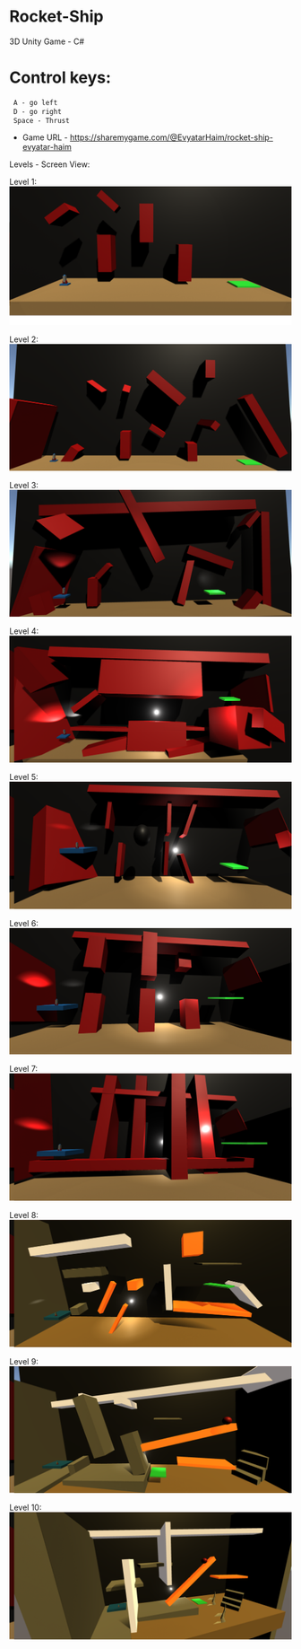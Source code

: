 # Rocket-Ship

3D Unity Game - C#

# Control keys:
     A - go left
     D - go right
     Space - Thrust

* Game URL - https://sharemygame.com/@EvyatarHaim/rocket-ship-evyatar-haim

Levels - Screen View:

Level 1:
![alt text](https://github.com/EvyatarHaim1/Rocket-Ship/blob/main/Assets/Images/level-1.png)

Level 2:
![alt text](https://github.com/EvyatarHaim1/Rocket-Ship/blob/main/Assets/Images/level-2.png)

Level 3:
![alt text](https://github.com/EvyatarHaim1/Rocket-Ship/blob/main/Assets/Images/level-3.png)

Level 4:
![alt text](https://github.com/EvyatarHaim1/Rocket-Ship/blob/main/Assets/Images/level-4.png)

Level 5:
![alt text](https://github.com/EvyatarHaim1/Rocket-Ship/blob/main/Assets/Images/level-5.png)

Level 6:
![alt text](https://github.com/EvyatarHaim1/Rocket-Ship/blob/main/Assets/Images/level-6.png)

Level 7:
![alt text](https://github.com/EvyatarHaim1/Rocket-Ship/blob/main/Assets/Images/level-7.png)

Level 8:
![alt text](https://github.com/EvyatarHaim1/Rocket-Ship/blob/main/Assets/Images/level-8.png)

Level 9:
![alt text](https://github.com/EvyatarHaim1/Rocket-Ship/blob/main/Assets/Images/level-9.png)

Level 10:
![alt text](https://github.com/EvyatarHaim1/Rocket-Ship/blob/main/Assets/Images/level-10.png)
